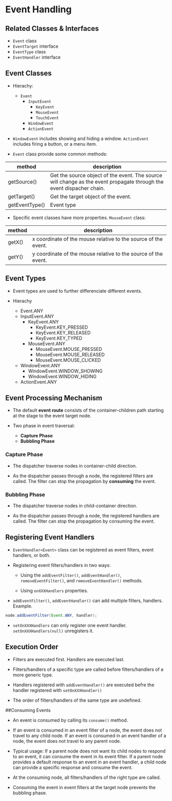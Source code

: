 # Event Handling

## Related Classes & Interfaces

* `Event` class
* `EventTarget` interface
* `EventType` class
* `EventHandler` interface

## Event Classes

* Hierachy:
    * `Event`
        * `InputEvent`
            * `KeyEvent`
            * `MouseEvent`
            * `TouchEvent`
        * `WindowEvent`
        * `ActionEvent`
        
* `WindowEvent` includes showing and hiding a window. `ActionEvent` includes firing a button, or a menu item.

* `Event` class provide some common methods:

|  method         |    description     |
|-----------------|--------------------|
| getSource()     | Get the source object of the event. The source will change as the event propagate through the event dispacher chain. |
| getTarget()     | Get the target object of the event. |
| getEventType()  | Event type | 

* Specific event classes have more properties. `MouseEvent` class:

|  method         |    description     |
|-----------------|--------------------|
| getX()          | x coordinate of the mouse relative to the source of the event. |
| getY()          | y coordinate of the mouse relative to the source of the event. |

## Event Types

* Event types are used to further differenciate different events.

* Hierachy
    * Event.ANY
    * InputEvent.ANY
        * KeyEvent.ANY
            * KeyEvent.KEY_PRESSED
            * KeyEvent.KEY_RELEASED
            * KeyEvent.KEY_TYPED
        * MouseEvent.ANY
            * MouseEvent.MOUSE_PRESSED
            * MouseEvent.MOUSE_RELEASED
            * MouseEvent.MOUSE_CLICKED
    * WindowEvent.ANY
        * WindowEvent.WINDOW_SHOWING
        * WindowEvent.WINDOW_HIDING
    * ActionEvent.ANY

## Event Processing Mechanism

* The default **event route** 
consists of the container-children path starting at the stage to the event target node.

* Two phase in event traversal:
    * **Capture Phase**
    * **Bubbling Phase**

### Capture Phase

* The dispatcher traverse nodes in container-child direction. 

* As the dispatcher passes through a node, the registered filters are called. The filter can stop the propagation by **consuming** the event.

### Bubbling Phase

* The dispatcher traverse nodes in child-container direction.

* As the dispatcher passes through a node, the registered handlers are called. The filter can stop the propagation by consuming the event.

## Registering Event Handlers

* `EventHandler<Event>` class can be registered as event filters, event handlers, or both.

* Registering event filters/handlers in two ways:

    * Using the `addEventFilter()`, `addEventHandler()`, `removeEventFilter()`, and `removeEventHandler()` methods.
    
    * Using `onXXXHandlers` properties.
    
* `addEventFilter()`, `addEventHandler()` can add multiple filters, handlers.
Example.
```java
node.addEventFilter(Event.ANY, handler);
```

* `setOnXXXHandlers` can only register one event handler. `setOnXXXHandlers(null)` unregisters it.

## Execution Order

* Filters are executed first. Handlers are executed last.

* Filters/handlers of a specific type are called before filters/handlers of a more generic type.

* Handlers registered with `addEventHandler()` are executed befre the handler registered with `setOnXXXHandler()`

* The order of filters/handlers of the same type are undefined.

##Consuming Events

* An event is consumed by calling its `consume()` method.

* If an event is consumed in an event filter
of a node, the event does not travel to any child node. If an event is consumed in an event handler of a node,
the event does not travel to any parent node.

* Typical usage: If a parent node does not want its child nodes to respond to an event, it can consume the event in its event filter. If a parent node provides a default response to an event in an event handler, a child node can provide a specific response and consume the event.

* At the consuming node, all filters/handlers of the right type are called. 

* Consuming the event in event filters at the target node prevents the bubbling phase.

























